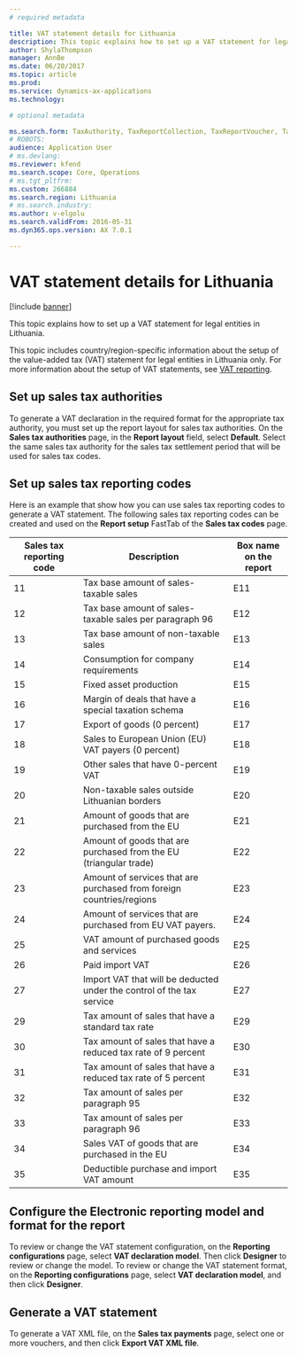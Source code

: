 ```yaml
---
# required metadata

title: VAT statement details for Lithuania
description: This topic explains how to set up a VAT statement for legal entities in Lithuania.
author: ShylaThompson
manager: AnnBe
ms.date: 06/20/2017
ms.topic: article
ms.prod: 
ms.service: dynamics-ax-applications
ms.technology: 

# optional metadata

ms.search.form: TaxAuthority, TaxReportCollection, TaxReportVoucher, TaxTable
# ROBOTS: 
audience: Application User
# ms.devlang: 
ms.reviewer: kfend
ms.search.scope: Core, Operations
# ms.tgt_pltfrm: 
ms.custom: 266884
ms.search.region: Lithuania
# ms.search.industry: 
ms.author: v-elgolu
ms.search.validFrom: 2016-05-31
ms.dyn365.ops.version: AX 7.0.1

---
```


# VAT statement details for Lithuania

[!include [banner](../includes/banner.md)]

This topic explains how to set up a VAT statement for legal entities in Lithuania.

This topic includes country/region-specific information about the setup of the value-added tax (VAT) statement for legal entities in Lithuania only. For more information about the setup of VAT statements, see [VAT reporting](emea-vat-reporting.md).

## Set up sales tax authorities
To generate a VAT declaration in the required format for the appropriate tax authority, you must set up the report layout for sales tax authorities. On the **Sales tax authorities** page, in the **Report layout** field, select **Default**. Select the same sales tax authority for the sales tax settlement period that will be used for sales tax codes.

## Set up sales tax reporting codes
Here is an example that show how you can use sales tax reporting codes to generate a VAT statement. The following sales tax reporting codes can be created and used on the **Report setup** FastTab of the **Sales tax codes** page.

| Sales tax reporting code | Description                                                           | Box name on the report |
|--------------------------|-----------------------------------------------------------------------|------------------------|
| 11                       | Tax base amount of sales-taxable sales                                | E11                    |
| 12                       | Tax base amount of sales-taxable sales per paragraph 96               | E12                    |
| 13                       | Tax base amount of non-taxable sales                                  | E13                    |
| 14                       | Consumption for company requirements                                  | E14                    |
| 15                       | Fixed asset production                                                | E15                    |
| 16                       | Margin of deals that have a special taxation schema                   | E16                    |
| 17                       | Export of goods (0 percent)                                           | E17                    |
| 18                       | Sales to European Union (EU) VAT payers (0 percent)                   | E18                    |
| 19                       | Other sales that have 0-percent VAT                                   | E19                    |
| 20                       | Non-taxable sales outside Lithuanian borders                          | E20                    |
| 21                       | Amount of goods that are purchased from the EU                        | E21                    |
| 22                       | Amount of goods that are purchased from the EU (triangular trade)     | E22                    |
| 23                       | Amount of services that are purchased from foreign countries/regions  | E23                    |
| 24                       | Amount of services that are purchased from EU VAT payers.             | E24                    |
| 25                       | VAT amount of purchased goods and services                            | E25                    |
| 26                       | Paid import VAT                                                       | E26                    |
| 27                       | Import VAT that will be deducted under the control of the tax service | E27                    |
| 29                       | Tax amount of sales that have a standard tax rate                     | E29                    |
| 30                       | Tax amount of sales that have a reduced tax rate of 9 percent         | E30                    |
| 31                       | Tax amount of sales that have a reduced tax rate of 5 percent         | E31                    |
| 32                       | Tax amount of sales per paragraph 95                                  | E32                    |
| 33                       | Tax amount of sales per paragraph 96                                  | E33                    |
| 34                       | Sales VAT of goods that are purchased in the EU                       | E34                    |
| 35                       | Deductible purchase and import VAT amount                             | E35                    |

## Configure the Electronic reporting model and format for the report
To review or change the VAT statement configuration, on the **Reporting configurations** page, select **VAT declaration model**. Then click **Designer** to review or change the model. To review or change the VAT statement format, on the **Reporting configurations** page, select **VAT declaration model**, and then click **Designer**.

## Generate a VAT statement
To generate a VAT XML file, on the **Sales tax payments** page, select one or more vouchers, and then click **Export VAT XML file**.



